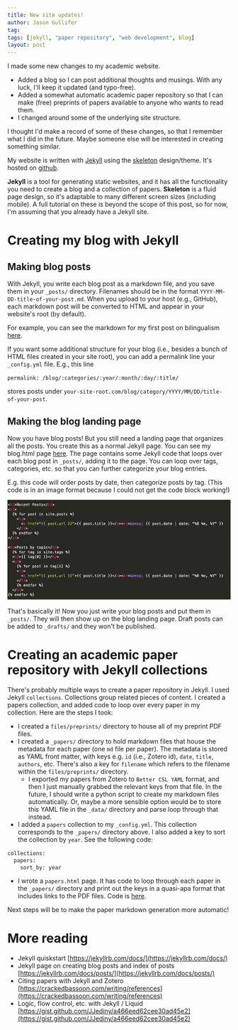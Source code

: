 ```yaml
---
title: New site updates!
author: Jason Gullifer
tag: 
tags: [jekyll, "paper repository", "web development", blog]
layout: post
---
```


I made some new changes to my academic website. 

- Added a blog so I can post additional thoughts and musings. With any luck, I'll keep it updated (and typo-free). 
- Added a somewhat automatic academic paper repository so that I can make (free) preprints of papers available to anyone who wants to read them. 
- I changed around some of the underlying site structure.

I thought I'd make a record of some of these changes, so that I remember what I did in the future. Maybe someone else will be interested in creating something similar. 

My website is written with [Jekyll](https://jekyllrb.com/) using the [skeleton]( http://getskeleton.com/) design/theme. It's hosted on [github](https://github.com/jasongullifer/jasongullifer.github.io).

__Jekyll__ is a tool for generating static websites, and it has all the functionality you need to create a blog and a collection of papers. __Skeleton__ is a fluid page design, so it's adaptable to many different screen sizes (including mobile). A full tutorial on these is beyond the scope of this post, so for now, I'm assuming that you already have a Jekyll site. 

# Creating my blog with Jekyll

## Making blog posts
With Jekyll, you write each blog post as a markdown file, and you save them in your ```_posts/``` directory. Filenames should be in the format ```YYYY-MM-DD-title-of-your-post.md```. When you upload to your host (e.g., GitHub), each markdown post will be converted to HTML and appear in your website's root (by default). 

For example, you can see the markdown for my first post on bilingualism [here](https://github.com/jasongullifer/jasongullifer.github.io/blob/master/_posts/2021-11-26-what-is-bilingualism.md?plain=1).

If you want some additional structure for your blog (i.e., besides a bunch of HTML files created in your site root), you can add a permalink line your ```_config.yml``` file. E.g., this line

```
permalink: /blog/:categories/:year/:month/:day/:title/
```

stores posts under ```your-site-root.com/blog/category/YYYY/MM/DD/title-of-your-post```.

## Making the blog landing page

Now you have blog posts! But you still need a landing page that organizes all the posts. You create this as a normal Jekyll page. You can see my blog.html page [here](https://github.com/jasongullifer/jasongullifer.github.io/blob/master/blog.html). The page contains some  Jekyll code that loops over each blog post in ```_posts/```, adding it to the page. You can loop over tags, categories, etc. so that you can further categorize your blog entries.

E.g. this code will order posts by date, then categorize posts by tag. (This code is in an image format because I could not get the code block working!)

<img src="/images/blog/jekyll_blog_page_code.png" alt="blog landing page code" width="700">

That's basically it! Now you just write your blog posts and put them in ```_posts/```. They will then show up on the blog landing page. Draft posts can be added to ```_drafts/``` and they won't be published. 

# Creating an academic paper repository with Jekyll collections

There's probably multiple ways to create a paper repository in Jekyll. I used Jekyll ```collections```. Collections group related pieces of content. I created a papers collection, and added code to loop over every paper in my collection. Here are the steps I took:

- I created a ```files/preprints/``` directory to house all of my preprint PDF files.
- I created a ```_papers/``` directory to hold markdown files that house the metadata for each paper (one ```md``` file per paper). The metadata is stored as YAML front matter, with keys e.g. ```id``` (i.e., Zotero id), ```date```, ```title```, ```authors```, etc. There's also a key for ```filename``` which refers to the filename within the ```files/preprints/``` directory. 
  - I exported my papers from Zotero to ```Better CSL YAML``` format, and then I just manually grabbed the relevant keys from that file. In the future, I should write a python script to create my markdown files automatically. Or, maybe a more sensible option would be to store this YAML file in the ```_data/``` directory and parse loop through that instead.
- I added a ```papers``` collection to my ```_config.yml```. This collection corresponds to the ```_papers/``` directory above. I also added a key to sort the collection by ```year```. See the following code:

```
collections:
  papers:
    sort_by: year
```

- I wrote a ```papers.html``` page. It has code to loop through each paper in the ```_papers/``` directory and print out the keys in a quasi-apa format that includes links to the PDF files. Code is [here](https://github.com/jasongullifer/jasongullifer.github.io/blob/master/papers.html).

Next steps will be to make the paper markdown generation more automatic!

# More reading
- Jekyll quiskstart [https://jekyllrb.com/docs/](https://jekyllrb.com/docs/)
- Jekyll page on creating blog posts and index of posts [https://jekyllrb.com/docs/posts/](https://jekyllrb.com/docs/posts/)
- Citing papers with Jekyll and Zotero [https://crackedbassoon.com/writing/references](https://crackedbassoon.com/writing/references)
- Logic, flow control, etc. with Jekyll / Liquid [https://gist.github.com/JJediny/a466eed62cee30ad45e2](https://gist.github.com/JJediny/a466eed62cee30ad45e2)